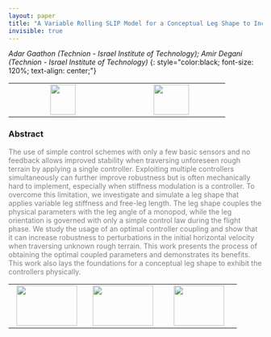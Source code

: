 ```yaml
---
layout: paper
title: "A Variable Rolling SLIP Model for a Conceptual Leg Shape to Increase Robustness of Uncertain Velocity on Unknown Terrain"
invisible: true
---
```

*Adar Gaathon (Technion - Israel Institute of Technology); Amir Degani (Technion - Israel Institute of Technology)*
{: style="color:black; font-size: 120%; text-align: center;"}

<table width="20%"> <tr>
<td style="width: 20%; text-align: center;"><a href="http://www.roboticsproceedings.org/rss16/p083.pdf"><img src="{{ site.baseurl }}/images/paper_link.png"
width = "50"  height = "60"/> </a> </td>

<td style="width: 20%; text-align: center;"><a href="nan"><img src="{{ site.baseurl }}/images/pheedloop_link.png"
width = "70"  height = "60"/> </a> </td>

</tr></table>

### Abstract
<html><p style="color:gray; font-size: 100%; text-align: justified;">
The use of simple control schemes with only a few basic sensors and no feedback allows improved stability when traversing unforeseen rough terrain by applying a single controller. Exploiting multiple controllers simultaneously can further improve robustness but is often mechanically hard to implement, especially when stiffness modulation is a controller. To overcome this limitation, we investigate and simulate a leg shape that applies variable leg stiffness and free-leg length. The leg shape couples the physical parameters with the leg angle of a monopod, while the leg orientation is governed with only a simple control law during the flight phase. We study the usage of an optimal controller coupling and show that it can increase robustness to perturbations in the initial horizontal velocity when traversing unknown rough terrain. This work presents the process of obtaining the optimal coupled parameters and demonstrates its benefits. This work also lays the foundations for a conceptual leg shape to exhibit the controllers physically.
</p></html>

<table width="100%"><tr><td style="width: 30%; text-align: center;"><a href="{{ site.baseurl }}/program/papers/82"> <img src="{{ site.baseurl }}/images/previous_icon.png" width = "120"  height = "80"/> </a> </td>

<td style="width: 30%; text-align: center;"><a href="{{ site.baseurl }}/program/papers"> <img src="{{ site.baseurl }}/images/overview_icon.png" width = "120"  height = "80"/> </a> </td> 

<td style="width: 30%; text-align: center;"><a href="{{ site.baseurl }}/program/papers/84"> <img src="{{ site.baseurl }}/images/next_icon.png" width = "100"  height = "80"/> </a> </td> 

</tr></table>


